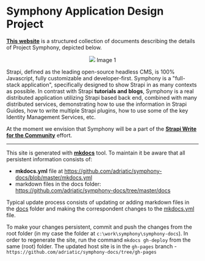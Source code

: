 # Symphony Application Design Project

**[This website](https://adriatic.github.io/symphony-docs/)** is a structured collection of documents describing the details of Project Symphony, depicted below.

<p style="text-align:center">
<img src="https://user-images.githubusercontent.com/2712405/83949611-dc68c780-a7f2-11ea-8950-1ca4a0f5f4b3.png">
Image 1
</p>

Strapi, defined as the leading open-source headless CMS, is 100% Javascript, fully customizable and developer-first. Symphony is a "full-stack application", specifically designed to show Strapi in as many contexts as possible. In contrast with Strapi **tutorials and blogs**, Symphony is a real distributed application utilizing Strapi based back end, combined with many distributed services, demonstrating how to use the information in Strapi Guides, how to write multiple Strapi plugins, how to use some of the key Identity Management Services, etc.

At the moment we envision that Symphony will be a part of the **[Strapi Write for the Community](https://strapi.io/write-for-the-community)** effort.

---

This site is generated with **[mkdocs](https://www.mkdocs.org/)** tool. To maintain it be aware that all persistent information consists of:

- **mkdocs.yml** file at https://github.com/adriatic/symphony-docs/blob/master/mkdocs.yml
- markdown files in the docs folder: https://github.com/adriatic/symphony-docs/tree/master/docs

Typical update process consists of updating or adding markdown files in the [docs](https://github.com/adriatic/symphony-docs/tree/master/docs) folder and making the correspondent changes to the [mkdocs.yml](https://github.com/adriatic/symphony-docs/blob/master/mkdocs.yml) file.

To make your changes persistent, commit and push the changes from the root folder (in my case the folder at `c:\work\symphony\symphony-docs`). In order to regenerate the site, run the command `mkdocs gh-deploy` from the same (root) folder. The updated host site is in the `gh-pages` branch - `https://github.com/adriatic/symphony-docs/tree/gh-pages`